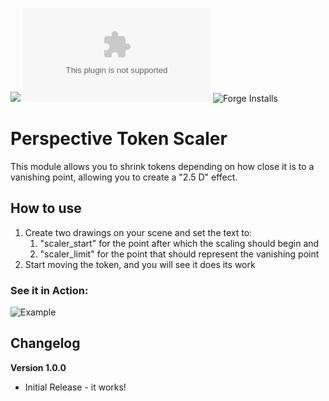 ![](https://img.shields.io/badge/Foundry-v0.8.9-informational)
![Latest Release Download Count](https://img.shields.io/github/downloads/kid2407/PerspectiveTokenScaler/latest/module.zip)
![Forge Installs](https://img.shields.io/badge/dynamic/json?label=Forge%20Installs&query=package.installs&suffix=%25&url=https%3A%2F%2Fforge-vtt.com%2Fapi%2Fbazaar%2Fpackage%2Fperspective-token-scaler&colorB=4aa94a)

# Perspective Token Scaler

This module allows you to shrink tokens depending on how close it is to a vanishing point, allowing you to create a "2.5
D" effect.

## How to use

1. Create two drawings on your scene and set the text to:
    1. "scaler_start" for the point after which the scaling should begin and
    2. "scaler_limit" for the point that should represent the vanishing point
2. Start moving the token, and you will see it does its work

### See it in Action:

![Example](https://user-images.githubusercontent.com/13555681/145676159-3a9ea071-c5c8-49a1-bf0d-b9d191cfb0e8.gif)

## Changelog

**Version 1.0.0**

* Initial Release - it works!
